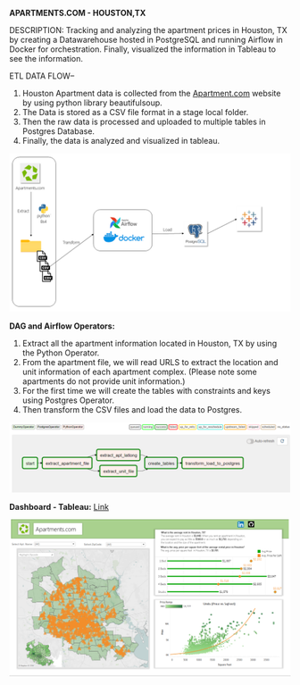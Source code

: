 **APARTMENTS.COM - HOUSTON,TX**

DESCRIPTION:
Tracking and analyzing the apartment prices in Houston, TX by creating a Datawarehouse hosted in PostgreSQL and running Airflow in Docker for orchestration. Finally, visualized the information in Tableau to see the information.

ETL DATA FLOW–
1.	Houston Apartment data is collected from the [Apartment.com](https://www.apartments.com/houston-tx/) website by using python library beautifulsoup.
2.	The Data is stored as a CSV file format in a stage local folder.
3.	Then the raw data is processed and uploaded to multiple tables in Postgres Database.
4.	Finally, the data is analyzed and visualized in tableau. 
 
![](Images/Project.png)

**DAG and Airflow Operators:**

1.	Extract all the apartment information located in Houston, TX by using the Python Operator.
2.	From the apartment file, we will read URLS to extract the location and unit information of each apartment complex. 
    (Please note some apartments do not provide unit information.)
3.	For the first time we will create the tables with constraints and keys using Postgres Operator.
4.	Then transform the CSV files and load the data to Postgres.

![](Images/DAG.PNG)

**Dashboard - Tableau:**
[Link](https://public.tableau.com/app/profile/ruben.alvarez5750/viz/Apartments_com/Dashboard)

![](Images/Dashboard.PNG)
